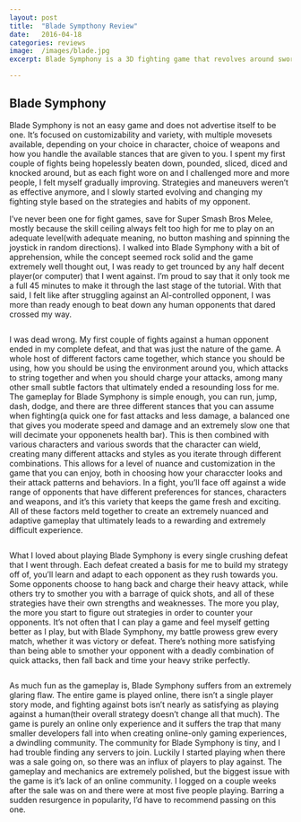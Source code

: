```yaml
---
layout: post
title:  "Blade Sympthony Review"
date:   2016-04-18
categories: reviews
image:  /images/blade.jpg
excerpt: Blade Symphony is a 3D fighting game that revolves around swords, styles and stances.  You’ll face off against opponents from all over the globe as you react and adapt to your opponent’s strategies.

---
```

## Blade Symphony

Blade Symphony is not an easy game and does not advertise itself to be one.  It’s focused on customizability and variety, with multiple movesets available, depending on your choice in character, choice of weapons and how you handle the available stances that are given to you.  I spent my first couple of fights being hopelessly beaten down, pounded, sliced, diced and knocked around, but as each fight wore on and I challenged more and more people, I felt myself gradually improving.  Strategies and maneuvers weren’t as effective anymore, and I slowly started evolving and changing my fighting style based on the strategies and habits of my opponent.

I’ve never been one for fight games, save for Super Smash Bros Melee, mostly because the skill ceiling always felt too high for me to play on an adequate level(with adequate meaning, no button mashing and spinning the joystick in random directions).  I walked into Blade Symphony with a bit of apprehension, while the concept seemed rock solid and the game extremely well thought out, I was ready to get trounced by any half decent player(or computer) that I went against.  I’m proud to say that it only took me a full 45 minutes to make it through the last stage of the tutorial.  With that said, I felt like after struggling against an AI-controlled opponent, I was more than ready enough to beat down any human opponents that dared crossed my way.

<img class="gfyitem" data-id="TepidArtisticChevrotain" />

I was dead wrong.  My first couple of fights against a human opponent ended in my complete defeat, and that was just the nature of the game.  A whole host of different factors came together, which stance you should be using, how you should be using the environment around you, which attacks to string together and when you should charge your attacks, among many other small subtle factors that ultimately ended a resounding loss for me.  The gameplay for Blade Symphony is simple enough, you can run, jump, dash, dodge, and there are three different stances that you can assume when fighting(a quick one for fast attacks and less damage, a balanced one that gives you moderate speed and damage and an extremely slow one that will decimate your opponenets health bar).  This is then combined with various characters and various swords that the character can wield, creating many different attacks and styles as you iterate through different combinations.  This allows for a level of nuance and customization in the game that you can enjoy, both in choosing how your characcter looks and their attack patterns and behaviors.  In a fight, you’ll face off against a wide range of opponents that have different preferences for stances, characters and weapons, and it’s this variety that keeps the game fresh and exciting.  All of these factors meld together to create an extremely nuanced and adaptive gameplay that ultimately leads to a rewarding and extremely difficult experience.

<img class="gfyitem" data-id="InsidiousCloudyAnole" />

What I loved about playing Blade Symphony is every single crushing defeat that I went through.  Each defeat created a basis for me to build my strategy off of, you’ll learn and adapt to each opponent as they rush towards you.  Some opponents choose to hang back and charge their heavy attack, while others try to smother you with a barrage of quick shots, and all of these strategies have their own strengths and weaknesses.  The more you play, the more you start to figure out strategies in order to counter your opponents.  It’s not often that I can play a game and feel myself getting better as I play, but with Blade Symphony, my battle prowess grew every match, whether it was victory or defeat.  There’s nothing more satisfying than being able to smother your opponent with a deadly combination of quick attacks, then fall back and time your heavy strike perfectly.

<img class="gfyitem" data-id="ImpartialShamefulBuzzard" />

As much fun as the gameplay is, Blade Symphony suffers from an extremely glaring flaw.  The entire game is played online, there isn’t a single player story mode, and fighting against bots isn’t nearly as satisfying as playing against a human(their overall strategy doesn’t change all that much).  The game is purely an online only experience and it suffers the trap that many smaller developers fall into when creating online-only gaming experiences, a dwindling community.  The community for Blade Symphony is tiny, and I had trouble finding any servers to join. Luckily I started playing when there was a sale going on, so there was an influx of players to play against.  The gameplay and mechanics are extremely polished, but the biggest issue with the game is it’s lack of an online community.  I logged on a couple weeks after the sale was on and there were at most five people playing.  Barring a sudden resurgence in popularity, I’d have to recommend passing on this one.





